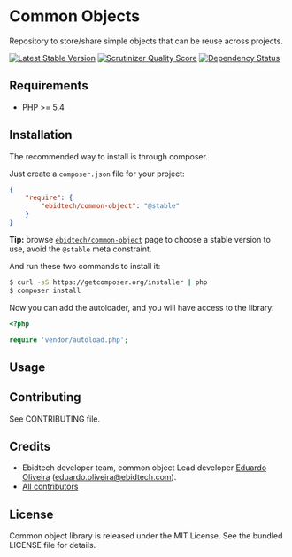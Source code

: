 Common Objects
==============

Repository to store/share simple objects that can be reuse across projects.

[![Latest Stable Version](https://poser.pugx.org/ebidtech/common-object/v/stable.png)](https://packagist.org/packages/ebidtech/common-object) [![Scrutinizer Quality Score](https://scrutinizer-ci.com/g/ebidtech/common-object/badges/quality-score.png?s=d02365dc27dbeb4cc2618035ccfb996a669e8f14)](https://scrutinizer-ci.com/g/ebidtech/common-object/) [![Dependency Status](https://www.versioneye.com/user/projects/52e3942cec1375b900000105/badge.png)](https://www.versioneye.com/user/projects/52e3942cec1375b900000105)

## Requirements ##

* PHP >= 5.4

## Installation ##

The recommended way to install is through composer.

Just create a `composer.json` file for your project:

``` json
{
    "require": {
        "ebidtech/common-object": "@stable"
    }
}
```

**Tip:** browse [`ebidtech/common-object`](https://packagist.org/packages/ebidtech/common-object) page to choose a stable version to use, avoid the `@stable` meta constraint.

And run these two commands to install it:

```bash
$ curl -sS https://getcomposer.org/installer | php
$ composer install
```

Now you can add the autoloader, and you will have access to the library:

```php
<?php

require 'vendor/autoload.php';
```

## Usage ##



## Contributing ##

See CONTRIBUTING file.

## Credits ##

* Ebidtech developer team, common object Lead developer [Eduardo Oliveira](https://github.com/entering) (eduardo.oliveira@ebidtech.com).
* [All contributors](https://github.com/ebidtech/common-object/contributors)

## License ##

Common object library is released under the MIT License. See the bundled LICENSE file for details.


